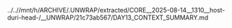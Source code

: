../..//mnt/h/ARCHIVE/.UNWRAP/extracted/CORE__2025-08-14__1310__host-duri-head-/__UNWRAP/21c73ab567/DAY13_CONTEXT_SUMMARY.md